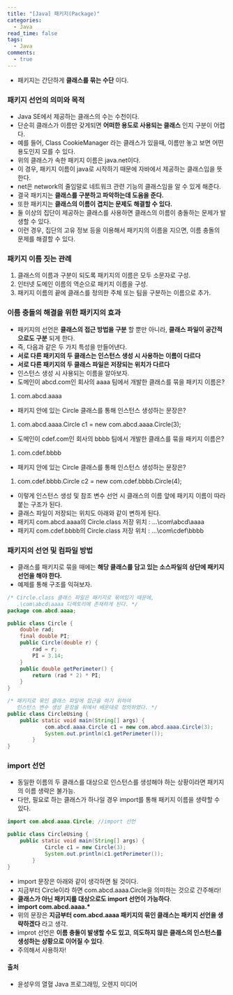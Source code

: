 ```yaml
---
title: "[Java] 패키지(Package)"
categories:
  - Java
read_time: false
tags:
  - Java
comments:
  - true
---
```


* 패키지는 간단하게 __클래스를 묶는 수단__ 이다.

### 패키지 선언의 의미와 목적
* Java SE에서 제공하는 클래스의 수는 수천이다.
* 단순히 클래스가 이름만 갖게되면 __어떠한 용도로 사용되는 클래스__ 인지 구분이 어렵다.
* 예를 들어, Class CookieManager 라는 클래스가 있을때, 이름만 놓고 보면 어떤 용도인지 모를 수 있다.
* 위의 클래스가 속한 패키지 이름은 java.net이다.
* 이 경우, 패키지 이름이 java로 시작하기 때문에 자바에서 제공하는 클래스임을 뜻한다.
* net은 network의 줄임말로 네트워크 관련 기능의 클래스임을 알 수 있게 해준다.
* 결국 패키지는 __클래스를 구분하고 파악하는데 도움을 준다.__
* 또한 패키지는 __클래스의 이름이 겹치는 문제도 해결할 수 있다.__
* 둘 이상의 집단이 제공하는 클래스를 사용하면 클래스의 이름이 충돌하는 문제가 발생할 수 있다.
* 이런 경우, 집단의 고유 정보 등을 이용해서 패키지의 이름을 지으면, 이름 충돌의 문제를 해결할 수 있다.

### 패키지 이름 짓는 관례
1. 클래스의 이름과 구분이 되도록 패키지의 이름은 모두 소문자로 구성.
2. 인터넷 도메인 이름의 역순으로 패키지 이름을 구성.
3. 패키지 이름의 끝에 클래스를 정의한 주체 또는 팀을 구분하는 이름으로 추가.

### 이름 충돌의 해결을 위한 패키지의 효과
* 패키지의 선언은 __클래스의 접근 방법을 구분__ 할 뿐만 아니라, __클래스 파일이 공간적으로도 구분__ 되게 한다.
* 즉, 다음과 같은 두 가지 특성을 만들어낸다.
* __서로 다른 패키지의 두 클래스는 인스턴스 생성 시 사용하는 이름이 다르다__
* __서로 다른 패키지의 두 클래스 파일은 저장되는 위치가 다르다__
* 인스턴스 생성 시 사용되는 이름을 알아보자.
* 도메인이 abcd.com인 회사의 aaaa 팀에서 개발한 클래스를 묶을 패키지 이름은?
 1. com.abcd.aaaa
* 패키지 안에 있는 Circle 클래스를 통해 인스턴스 생성하는 문장은?
 1. com.abcd.aaaa.Circle c1 = new com.abcd.aaaa.Circle(3);
* 도메인이 cdef.com인 회사의 bbbb 팀에서 개발한 클래스를 묶을 패키지 이름은?
 1. com.cdef.bbbb
* 패키지 안에 있는 Circle 클래스를 통해 인스턴스 생성하는 문장은?
 1. com.cdef.bbbb.Circle c2 = new com.cdef.bbbb.Circle(4);

* 이렇게 인스턴스 생성 및 참조 변수 선언 시 클래스의 이름 앞에 패키지 이름이 따라붙는 구조가 된다.
* 클래스 파일이 저장되는 위치도 아래와 같이 변하게 된다.
* 패키지 com.abcd.aaaa의 Circle.class 저장 위치 : ...\com\abcd\aaaa
* 패키지 com.cdef.bbbb의 Circle.class 저장 위치 : ...\com\cdef\bbbb

### 패키지의 선언 및 컴파일 방법
* 클래스를 패키지로 묶을 때에는 __해당 클래스를 담고 있는 소스파일의 상단에 패키지 선언을 해야 한다.__
* 예제를 통해 구조를 익혀보자.

```java
/* Circle.class 클래스 파일은 패키지로 묶여있기 때문에,
   .\com\abcd\aaaa 디렉토리에 존재하게 된다. */
package com.abcd.aaaa;

public class Circle {
	double rad;
	final double PI;
	public Circle(double r) {
		rad = r;
		PI = 3.14;
	}
	public double getPerimeter() {
		return (rad * 2) * PI;
	}
}
```

```java
/* 패키지로 묶인 클래스 파일에 접근을 하기 위하여 
   인스턴스 변수 생성 문장을 위에서 배운대로 정의하였다. */
public class CircleUsing {
	public static void main(String[] args) {
			com.abcd.aaaa.Circle c1 = new com.abcd.aaaa.Circle(3);
			System.out.println(c1.getPerimeter());
		}
}
```

### import 선언
* 동일한 이름의 두 클래스를 대상으로 인스턴스를 생성해야 하는 상황이라면 패키지의 이름 생략은 불가능.
* 다만, 필요로 하는 클래스가 하나일 경우 import를 통해 패키지 이름을 생략할 수 있다.

```java
import com.abcd.aaaa.Circle; //import 선언

public class CircleUsing {
	public static void main(String[] args) {
			Circle c1 = new Circle(3);
			System.out.println(c1.getPerimeter());
		}
}
```

* import 문장은 아래와 같이 생각하면 될 것이다.
* 지금부터 Circle이라 하면 com.abcd.aaaa.Circle을 의미하는 것으로 간주해라!
* __클래스가 아닌 패키지를 대상으로도 import 선언이 가능하다__.
* __import com.abcd.aaaa.*__
* 위의 문장은 __지금부터 com.abcd.aaaa 패키지의 묶인 클래스는 패키지 선언을 생략하겠다__ 라고 생각.
* improt 선언은 __이름 충돌이 발생할 수도 있고__, __의도하지 않은 클래스의 인스턴스를 생성하는 상황으로 이어질 수 있다__.
* 주의해서 사용하자!

#### 출처 
* 윤성우의 열혈 Java 프로그래밍, 오렌지 미디어